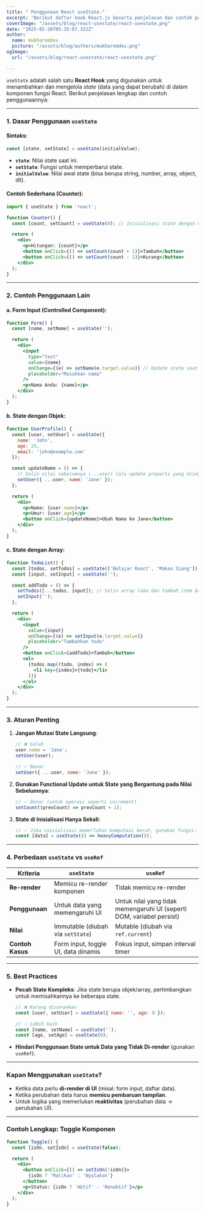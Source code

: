 ```yaml
---
title: " Penggunaan React useState."
excerpt: "Berikut daftar hook React.js beserta penjelasan dan contoh penggunaannya:"
coverImage: "/assets/blog/react-usestate/react-usestate.png"
date: "2025-02-26T05:35:07.322Z"
author:
  name: mukharomdev
  picture: "/assets/blog/authors/mukharomdev.png"
ogImage:
  url: "/assets/blog/react-usestate/react-usestate.png"

---
```


`useState` adalah salah satu **React Hook** yang digunakan untuk menambahkan dan mengelola *state* (data yang dapat berubah) di dalam komponen fungsi React. Berikut penjelasan lengkap dan contoh penggunaannya:

---

### **1. Dasar Penggunaan `useState`**
#### Sintaks:
```javascript
const [state, setState] = useState(initialValue);
```
- **`state`**: Nilai state saat ini.
- **`setState`**: Fungsi untuk memperbarui state.
- **`initialValue`**: Nilai awal state (bisa berupa string, number, array, object, dll).

#### Contoh Sederhana (Counter):
```jsx
import { useState } from 'react';

function Counter() {
  const [count, setCount] = useState(0); // Inisialisasi state dengan nilai 0

  return (
    <div>
      <p>Hitungan: {count}</p>
      <button onClick={() => setCount(count + 1)}>Tambah</button>
      <button onClick={() => setCount(count - 1)}>Kurang</button>
    </div>
  );
}
```

---

### **2. Contoh Penggunaan Lain**
#### a. Form Input (Controlled Component):
```jsx
function Form() {
  const [name, setName] = useState('');

  return (
    <div>
      <input
        type="text"
        value={name}
        onChange={(e) => setName(e.target.value)} // Update state saat input berubah
        placeholder="Masukkan nama"
      />
      <p>Nama Anda: {name}</p>
    </div>
  );
}
```

#### b. State dengan Objek:
```jsx
function UserProfile() {
  const [user, setUser] = useState({
    name: 'John',
    age: 25,
    email: 'john@example.com'
  });

  const updateName = () => {
    // Salin nilai sebelumnya (...user) lalu update properti yang diinginkan
    setUser({ ...user, name: 'Jane' });
  };

  return (
    <div>
      <p>Nama: {user.name}</p>
      <p>Umur: {user.age}</p>
      <button onClick={updateName}>Ubah Nama ke Jane</button>
    </div>
  );
}
```

#### c. State dengan Array:
```jsx
function TodoList() {
  const [todos, setTodos] = useState(['Belajar React', 'Makan Siang']);
  const [input, setInput] = useState('');

  const addTodo = () => {
    setTodos([...todos, input]); // Salin array lama dan tambah item baru
    setInput('');
  };

  return (
    <div>
      <input
        value={input}
        onChange={(e) => setInput(e.target.value)}
        placeholder="Tambahkan todo"
      />
      <button onClick={addTodo}>Tambah</button>
      <ul>
        {todos.map((todo, index) => (
          <li key={index}>{todo}</li>
        ))}
      </ul>
    </div>
  );
}
```

---

### **3. Aturan Penting**
1. **Jangan Mutasi State Langsung**:
   ```javascript
   // ❌ Salah
   user.name = 'Jane';
   setUser(user);

   // ✅ Benar
   setUser({ ...user, name: 'Jane' });
   ```

2. **Gunakan Functional Update untuk State yang Bergantung pada Nilai Sebelumnya**:
   ```javascript
   // ✅ Benar (untuk operasi seperti increment)
   setCount((prevCount) => prevCount + 1);
   ```

3. **State di Inisialisasi Hanya Sekali**:
   ```javascript
   // ✅ Jika inisialisasi memerlukan komputasi berat, gunakan fungsi:
   const [data] = useState(() => heavyComputation());
   ```

---

### **4. Perbedaan `useState` vs `useRef`**

| **Kriteria**         | `useState`                          | `useRef`                          |
|----------------------|-------------------------------------|-----------------------------------|
| **Re-render**        | Memicu re-render komponen           | Tidak memicu re-render            |
| **Penggunaan**       | Untuk data yang memengaruhi UI      | Untuk nilai yang tidak memengaruhi UI (seperti DOM, variabel persist) |
| **Nilai**            | Immutable (diubah via `setState`)   | Mutable (diubah via `ref.current`)|
| **Contoh Kasus**     | Form input, toggle UI, data dinamis | Fokus input, simpan interval timer |

---

### **5. Best Practices**
- **Pecah State Kompleks**: Jika state berupa objek/array, pertimbangkan untuk memisahkannya ke beberapa state.
  ```javascript
  // ❌ Kurang disarankan
  const [user, setUser] = useState({ name: '', age: 0 });

  // ✅ Lebih baik
  const [name, setName] = useState('');
  const [age, setAge] = useState(0);
  ```

- **Hindari Penggunaan State untuk Data yang Tidak Di-render** (gunakan `useRef`).

---

### **Kapan Menggunakan `useState`?**
- Ketika data perlu **di-render di UI** (misal: form input, daftar data).
- Ketika perubahan data harus **memicu pembaruan tampilan**.
- Untuk logika yang memerlukan **reaktivitas** (perubahan data → perubahan UI).

---

### Contoh Lengkap: Toggle Komponen
```jsx
function Toggle() {
  const [isOn, setIsOn] = useState(false);

  return (
    <div>
      <button onClick={() => setIsOn(!isOn)}>
        {isOn ? 'Matikan' : 'Nyalakan'}
      </button>
      <p>Status: {isOn ? 'Aktif' : 'Nonaktif'}</p>
    </div>
  );
}
```